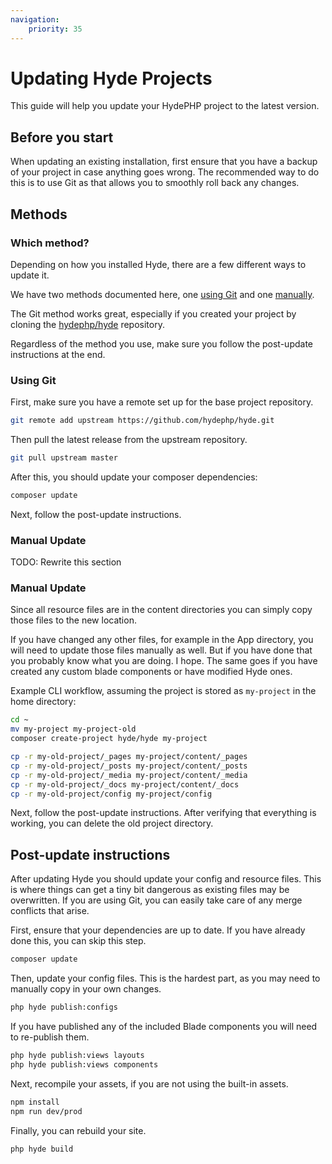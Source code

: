 ```yaml
---
navigation:
    priority: 35
---
```


# Updating Hyde Projects

This guide will help you update your HydePHP project to the latest version.


## Before you start

When updating an existing installation, first ensure that you have a backup of your project in case anything goes wrong.
The recommended way to do this is to use Git as that allows you to smoothly roll back any changes.


## Methods

### Which method?

Depending on how you installed Hyde, there are a few different ways to update it.

We have two methods documented here, one [using Git](#using-git) and one [manually](#manual-update).

The Git method works great, especially if you created your project by cloning the [hydephp/hyde](https://github.com/hydephp/hyde) repository.

Regardless of the method you use, make sure you follow the post-update instructions at the end.

### Using Git

First, make sure you have a remote set up for the base project repository.

```bash
git remote add upstream https://github.com/hydephp/hyde.git
```

Then pull the latest release from the upstream repository.

```bash
git pull upstream master
```

After this, you should update your composer dependencies:

```bash
composer update
```

Next, follow the post-update instructions.

### Manual Update

TODO: Rewrite this section

### Manual Update

Since all resource files are in the content directories you can simply copy those files to the new location.

If you have changed any other files, for example in the App directory, you will need to update those files manually as well.
But if you have done that you probably know what you are doing. I hope. The same goes if you have created any custom blade components or have modified Hyde ones.

Example CLI workflow, assuming the project is stored as `my-project` in the home directory:

```bash
cd ~
mv my-project my-project-old
composer create-project hyde/hyde my-project

cp -r my-old-project/_pages my-project/content/_pages
cp -r my-old-project/_posts my-project/content/_posts
cp -r my-old-project/_media my-project/content/_media
cp -r my-old-project/_docs my-project/content/_docs
cp -r my-old-project/config my-project/config
```

Next, follow the post-update instructions. After verifying that everything is working, you can delete the old project directory.


## Post-update instructions

After updating Hyde you should update your config and resource files. This is where things can get a tiny bit dangerous
as existing files may be overwritten. If you are using Git, you can easily take care of any merge conflicts that arise.

First, ensure that your dependencies are up to date. If you have already done this, you can skip this step.

```bash
composer update
```

Then, update your config files. This is the hardest part, as you may need to manually copy in your own changes.

```bash
php hyde publish:configs
```

If you have published any of the included Blade components you will need to re-publish them.

```bash
php hyde publish:views layouts
php hyde publish:views components
```

Next, recompile your assets, if you are not using the built-in assets.

```bash
npm install
npm run dev/prod
```

Finally, you can rebuild your site.

```bash
php hyde build
```

